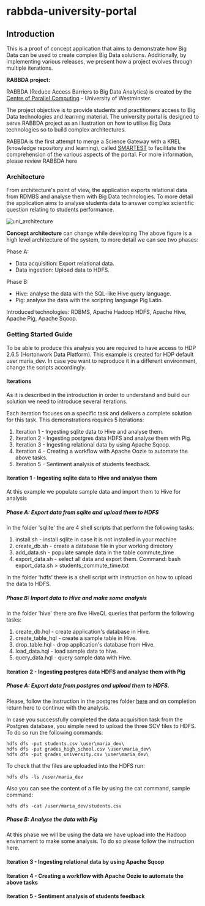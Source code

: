 # rabbda-university-portal

## Introduction
This is a proof of concept application that aims to demonstrate how Big Data can be used to create complex Big Data solutions.
Additionally, by implementing various releases, we present how a project evolves through multiple iterations.


__RABBDA project:__

RABBDA (Reduce Access Barriers to Big Data Analytics) is created by the [Centre of Parallel Computing](https://www.westminster.ac.uk/research/groups-and-centres/centre-for-parallel-computing) - University of Westminster.

The project objective is to provide students and practitioners access to Big Data technologies and learning material. The university portal is designed to serve RABBDA project as an illustration on how to utilise Big Data technologies so to build complex architectures.

RABBDA is the first attempt to merge a Science Gateway with a KREL (knowledge repository and learning), called [SMARTEST](https://smartest-repo.herokuapp.com/) to facilitate the comprehension of the various aspects of the portal.
For more information, please review RABBDA here


### Architecture

From architecture's point of view, the application exports relational data from RDMBS and analyse them with Big Data technologies.
To more detail the application aims to analyse students data to answer complex scientific question relating to students performance.

![uni_architecture](https://user-images.githubusercontent.com/32298274/84429346-a3848480-ac30-11ea-96f3-e7141a37b7fe.png)

__Concept architecture__ can change while developing
The above figure is a high level architecture of the system, to more detail we can see two phases:

Phase A:
 * Data acquisition: Export relational data.
 * Data ingestion: Upload data to HDFS.

 Phase B:
 * Hive: analyse the data with the SQL-like Hive query language.
 * Pig: analyse the data with the scripting language Pig Latin.

Introduced technologies: RDBMS, Apache Hadoop HDFS, Apache Hive, Apache Pig, Apache Sqoop.

### Getting Started Guide

To be able to produce this analysis you are required to have access to HDP 2.6.5 (Hortonwork Data Platform).
This example is created for HDP default user maria_dev. In case you want to reproduce it in a different environment, change the scripts accordingly.

#### Iterations

As it is described in the introduction in order to understand and build our solution we need to introduce several iterations.

Each iteration focuses on a specific task and delivers a complete solution for this task. This demonstrations requires 5 iterations:
1. Iteration 1 - Ingesting sqlite data to Hive and analyse them.
2. Iteration 2 - Ingesting postgres data HDFS and analyse them with Pig.
3. Iteration 3 - Ingesting relational data by using Apache Sqoop.
4. Iteration 4 - Creating a workflow with Apache  Oozie to automate the above tasks.
5. Iteration 5 - Sentiment analysis of students feedback.

#### Iteration 1 - Ingesting sqlite data to Hive and analyse them

At this example we populate sample data and import them to Hive for analysis

##### Phase A: Export data from sqlite and upload them to HDFS

In the folder 'sqlite' the are 4 shell scripts that perform the following tasks:

1. install.sh - install sqlite in case it is not installed in your machine
2. create_db.sh - create a database file in your working directory
3. add_data.sh - populate sample data in the table commute_time
4. export_data.sh - select all data and export them. Command: bash export_data.sh > students_commute_time.txt

In the folder 'hdfs' there is a shell script with instruction on how to upload the data to HDFS.

##### Phase B: Import data to Hive and make some analysis

In the folder 'hive' there are five HiveQL queries that perform the following tasks:

1. create_db.hql - create application's database in Hive.
2. create_table_hql - create a sample table in Hive.
3. drop_table.hql - drop application's database from Hive.
4. load_data.hql - load sample data to hive.
5. query_data.hql - query sample data with Hive.

#### Iteration 2 - Ingesting postgres data HDFS and analyse them with Pig

##### Phase A: Export data from postgres and upload them to HDFS.

Please, follow the instruction in the postgres folder [here](https://github.com/UoW-CPC/rabbda-university-portal/tree/master/postgres#postgres-demo)
and on completion return here to continue with the analysis.

In case you successfully completed the data acquisition task from the Postgres database, you simple need to upload the three SCV files to HDFS.
To do so run the following commands:

```
hdfs dfs -put students.csv \user\maria_dev\
hdfs dfs -put grades_high_school.csv \user\maria_dev\
hdfs dfs -put grades_university.csv \user\maria_dev\
```
To check that the files are uploaded into the HDFS run:
```
hdfs dfs -ls /user/maria_dev
```
Also you can see the content of a file by using the cat command, sample command:
```
hdfs dfs -cat /user/maria_dev/students.csv
```

##### Phase B: Analyse the data with Pig

At this phase we will be using the data we have upload into the Hadoop envirnament to make some analysis. To do so please follow the instruction here.


#### Iteration 3 - Ingesting relational data by using Apache Sqoop

#### Iteration 4 - Creating a workflow with Apache  Oozie to automate the above tasks

#### Iteration 5 - Sentiment analysis of students feedback
